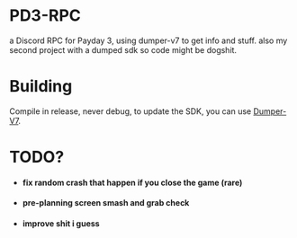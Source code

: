 # PD3-RPC
a Discord RPC for Payday 3, using dumper-v7 to get info and stuff. also my second project with a dumped sdk so code might be dogshit.

# Building
Compile in release, never debug, to update the SDK, you can use [Dumper-V7](https://github.com/Encryqed/Dumper-7).

# TODO?
- #### fix random crash that happen if you close the game (rare)
- #### pre-planning screen smash and grab check
- #### improve shit i guess

